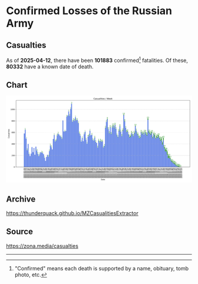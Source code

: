 
# Confirmed Losses of the Russian Army

## Casualties

As of **2025-04-12**, there have been **101883** confirmed[^1] fatalities.
Of these, **80332** have a known date of death.

## Chart

![7-Day Intervals Bar Chart](./docs/7days.svg)

## Archive

https://thunderquack.github.io/MZCasualitiesExtractor

## Source

https://zona.media/casualties

---

[^1]: "Confirmed" means each death is supported by a name, obituary, tomb photo, etc.
